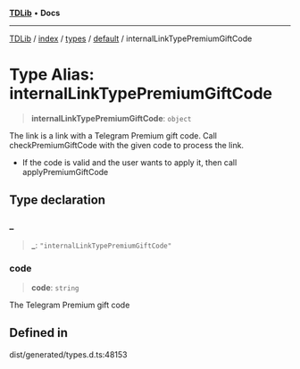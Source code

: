 [**TDLib**](../../../../../../README.md) • **Docs**

***

[TDLib](../../../../../../modules.md) / [index](../../../../../README.md) / [types](../../../README.md) / [default](../README.md) / internalLinkTypePremiumGiftCode

# Type Alias: internalLinkTypePremiumGiftCode

> **internalLinkTypePremiumGiftCode**: `object`

The link is a link with a Telegram Premium gift code. Call checkPremiumGiftCode with the given code to process the link.

- If the code is valid and the user wants to apply it, then call applyPremiumGiftCode

## Type declaration

### \_

> **\_**: `"internalLinkTypePremiumGiftCode"`

### code

> **code**: `string`

The Telegram Premium gift code

## Defined in

dist/generated/types.d.ts:48153

